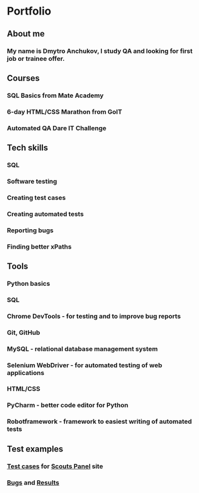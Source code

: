 # Portfolio
## About me
### My name is Dmytro Anchukov, I study QA and looking for first job or trainee offer.
## Courses
### SQL Basics from Mate Academy
### 6-day HTML/CSS Marathon from GoIT
### Automated QA Dare IT Challenge
## Tech skills
### SQL
### Software testing
### Creating test cases
### Creating automated tests
### Reporting bugs
### Finding better xPaths
## Tools
### Python basics
### SQL
### Chrome DevTools - for testing and to improve bug reports
### Git, GitHub
### MySQL - relational database management system
### Selenium WebDriver - for automated testing of web applications
### HTML/CSS
### PyCharm - better code editor for Python
### Robotframework - framework to easiest writing of automated tests
## Test examples
### [Test cases](https://drive.google.com/file/d/1g6JngQzcMMSD4oDhfKOl-kBdFuFxVKyf/view?usp=sharing) for [Scouts Panel](https://scouts.futbolkolektyw.pl/) site
### [Bugs](https://drive.google.com/file/d/1ODiTuCxchBc8LbU7It9M-s4FpFomQJ2e/view?usp=sharing) and [Results](https://drive.google.com/file/d/1BxAWHO5cnEyYbKm42BBi5CFF7vflPYQV/view?usp=sharing)
